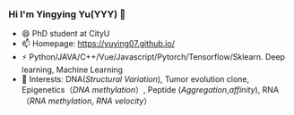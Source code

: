 ### Hi I'm Yingying Yu(YYY) 👋
- 😄 PhD student at CityU
- 📫 Homepage: https://yuying07.github.io/
- ⚡  Python/JAVA/C++/Vue/Javascript/Pytorch/Tensorflow/Sklearn.  Deep learning, Machine Learning
- 💬 Interests:  DNA(*Structural Variation*), Tumor evolution clone, Epigenetics（*DNA methylation*）, Peptide (*Aggregation*,*affinity*), RNA（*RNA methylation*, *RNA velocity*）
<!--
**YUYING07/YUYING07** is a ✨ _special_ ✨ repository because its `README.md` (this file) appears on your GitHub profile.

Here are some ideas to get you started:

- 🔭 I’m currently working on ...
- 🌱 I’m currently learning ...
- 👯 I’m looking to collaborate on ...
- 🤔 I’m looking for help with ...
- 💬 Ask me about ...
- 📫 How to reach me: ...
- 😄 Pronouns: ...
- ⚡ Fun fact: ...
-->
